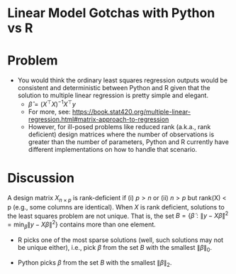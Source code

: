 # Linear Model Gotchas with Python vs R

# Problem

* You would think the ordinary least squares regression outputs would be consistent and deterministic between Python and R given that the solution to multiple linear regression is pretty simple and elegant.
  * $\hat{\beta} = \left(  X^\top X  \right)^{-1}X^\top y$
  * For more, see: https://book.stat420.org/multiple-linear-regression.html#matrix-approach-to-regression
  * However, for ill-posed problems like reduced rank (a.k.a., rank deficient) design matrices where the number of observations is greater than the number of parameters, Python and R currently have different implementations on how to handle that scenario.

# Discussion

A design matrix $X_{n \times p}$ is rank-deficient if (i) $p>n$ or (ii) $n > p$ but rank(X) < p (e.g., some columns are identical). When $X$ is rank deficient, solutions to the least squares problem are not unique. That is, the set
$B = \{ \tilde{\beta}: \| y - X \tilde{\beta}\|^2 = \min_{\beta}  \| y - X \beta\|^2\}$
contains more than one element. 

- R picks one of the most sparse solutions (well, such solutions may not be unique either), i.e., pick $\beta$ from the set $B$ with the smallest $\|\beta\|_0$. 

- Python picks $\beta$ from the set $B$ with the smallest $\|\beta\|_2$. 

